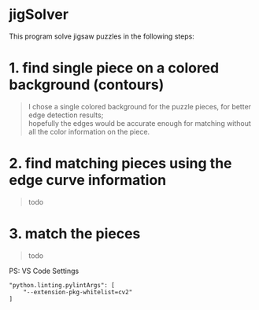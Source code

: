 # jigSolver

This program solve jigsaw puzzles in the following steps:

# 1. find single piece on a colored background (contours)

> I chose a single colored background for the puzzle pieces, for better edge detection results;  
> hopefully the edges would be accurate enough for matching without all the color information on the piece.

# 2. find matching pieces using the edge curve information

> todo

# 3. match the pieces 

> todo


PS: VS Code Settings
```
"python.linting.pylintArgs": [
    "--extension-pkg-whitelist=cv2"
]
```